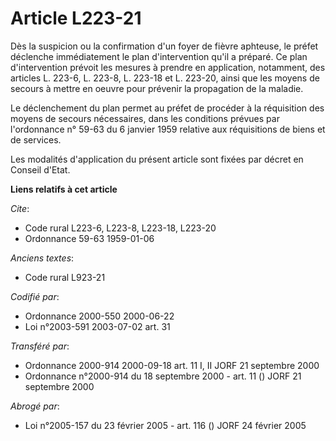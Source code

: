 # Article L223-21

Dès la suspicion ou la confirmation d'un foyer de fièvre aphteuse, le préfet déclenche immédiatement le plan d'intervention
qu'il a préparé. Ce plan d'intervention prévoit les mesures à prendre en application, notamment, des articles L. 223-6, L.
223-8, L. 223-18 et L. 223-20, ainsi que les moyens de secours à mettre en oeuvre pour prévenir la propagation de la maladie.

Le déclenchement du plan permet au préfet de procéder à la réquisition des moyens de secours nécessaires, dans les conditions
prévues par l'ordonnance n° 59-63 du 6 janvier 1959 relative aux réquisitions de biens et de services.

Les modalités d'application du présent article sont fixées par décret en Conseil d'Etat.

**Liens relatifs à cet article**

_Cite_:

  - Code rural L223-6, L223-8, L223-18, L223-20
  - Ordonnance 59-63 1959-01-06

_Anciens textes_:

  - Code rural L923-21

_Codifié par_:

  - Ordonnance 2000-550 2000-06-22
  - Loi n°2003-591 2003-07-02 art. 31

_Transféré par_:

  - Ordonnance 2000-914 2000-09-18 art. 11 I, II JORF 21 septembre 2000
  - Ordonnance n°2000-914 du 18 septembre 2000 - art. 11 () JORF 21 septembre 2000

_Abrogé par_:

  - Loi n°2005-157 du 23 février 2005 - art. 116 () JORF 24 février 2005
